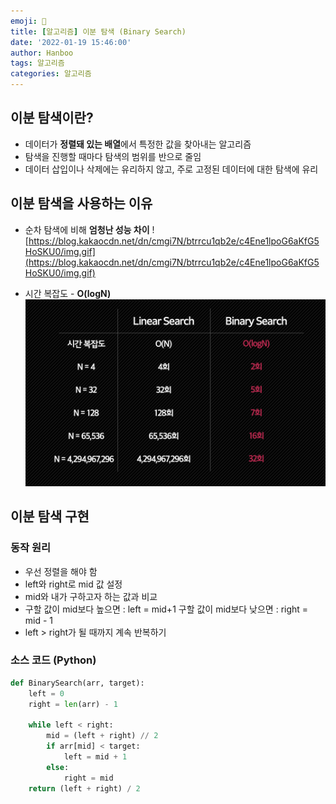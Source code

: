 ```yaml
---
emoji: 🔮
title: [알고리즘] 이분 탐색 (Binary Search)
date: '2022-01-19 15:46:00'
author: Hanboo
tags: 알고리즘
categories: 알고리즘
---
```


## 이분 탐색이란?

- 데이터가 **정렬돼 있는 배열**에서 특정한 값을 찾아내는 알고리즘
- 탐색을 진행할 때마다 탐색의 범위를 반으로 줄임
- 데이터 삽입이나 삭제에는 유리하지 않고, 주로 고정된 데이터에 대한 탐색에 유리

## 이분 탐색을 사용하는 이유

- 순차 탐색에 비해 **엄청난 성능 차이**
  ![https://blog.kakaocdn.net/dn/cmgi7N/btrrcu1qb2e/c4Ene1lpoG6aKfG5HoSKU0/img.gif](https://blog.kakaocdn.net/dn/cmgi7N/btrrcu1qb2e/c4Ene1lpoG6aKfG5HoSKU0/img.gif)

- 시간 복잡도 - **O(logN)**
  ![binanry-search-1.png](binanry-search-1.png)

## 이분 탐색 구현

### 동작 원리

- 우선 정렬을 해야 함
- left와 right로 mid 값 설정
- mid와 내가 구하고자 하는 값과 비교
- 구할 값이 mid보다 높으면 : left = mid+1 구할 값이 mid보다 낮으면 : right = mid - 1
- left > right가 될 때까지 계속 반복하기

### 소스 코드 (Python)

```python
def BinarySearch(arr, target):
    left = 0
    right = len(arr) - 1

    while left < right:
        mid = (left + right) // 2
        if arr[mid] < target:
            left = mid + 1
        else:
            right = mid
    return (left + right) / 2
```

```toc

```
